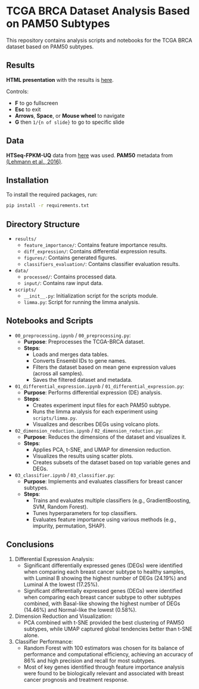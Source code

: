 # TCGA BRCA Dataset Analysis Based on PAM50 Subtypes

This repository contains analysis scripts and notebooks for the TCGA BRCA dataset based on PAM50 subtypes.

## Results

**HTML presentation** with the results is [here](https://insilico-test-task-slides.pages.dev/).

Controls:
- **F** to go fullscreen
- **Esc** to exit
- **Arrows**, **Space**, or **Mouse wheel** to navigate
- **G** then `1/{n of slide}` to go to specific slide

## Data

**HTSeq-FPKM-UQ** data from [here](https://xenabrowser.net/datapages/?cohort=GDC%20TCGA%20Breast%20Cancer%20(BRCA)&removeHub=https%3A%2F%2Fxena.treehouse.gi.ucsc.edu%3A443) was used.
**PAM50** metadata from [(Lehmann et al., 2016)](https://pubmed.ncbi.nlm.nih.gov/27310713/).

## Installation

To install the required packages, run:

```bash
pip install -r requirements.txt
```

## Directory Structure
- `results/`
  - `feature_importance/`: Contains feature importance results.
  - `diff_expression/`: Contains differential expression results.
  - `figures/`: Contains generated figures.
  - `classifiers_evaluation/`: Contains classifier evaluation results.
- `data/`
  - `processed/`: Contains processed data.
  - `input/`: Contains raw input data.
- `scripts/`
  - `__init__.py`: Initialization script for the scripts module.
  - `limma.py`: Script for running the limma analysis.

## Notebooks and Scripts
- `00_preprocessing.ipynb` / `00_preprocessing.py`:
  - **Purpose**: Preprocesses the TCGA-BRCA dataset.
  - **Steps**:
    - Loads and merges data tables.
    - Converts Ensembl IDs to gene names.
    - Filters the dataset based on mean gene expression values (across all samples).
    - Saves the filtered dataset and metadata.
- `01_differential_expression.ipynb` / `01_differential_expression.py`:
  - **Purpose**: Performs differential expression (DE) analysis.
  - **Steps**:
    - Creates experiment input files for each PAM50 subtype.
    - Runs the limma analysis for each experiment using `scripts/limma.py`.
    - Visualizes and describes DEGs using volcano plots.
- `02_dimension_reduction.ipynb` / `02_dimension_reduction.py`:
  - **Purpose**: Reduces the dimensions of the dataset and visualizes it.
  - **Steps**:
    - Applies PCA, t-SNE, and UMAP for dimension reduction.
    - Visualizes the results using scatter plots.
    - Creates subsets of the dataset based on top variable genes and DEGs.
- `03_classifier.ipynb` / `03_classifier.py`:
  - **Purpose**: Implements and evaluates classifiers for breast cancer subtypes.
  - **Steps**:
    - Trains and evaluates multiple classifiers (e.g., GradientBoosting, SVM, Random Forest).
    - Tunes hyperparameters for top classifiers.
    - Evaluates feature importance using various methods (e.g., impurity, permutation, SHAP).

## Conclusions
1. Differential Expression Analysis:
    - Significant differentially expressed genes (DEGs) were identified when comparing each breast cancer subtype to healthy samples, with Luminal B showing the highest number of DEGs (24.19%) and Luminal A the lowest (17.25%).
    - Significant differentially expressed genes (DEGs) were identified when comparing each breast cancer subtype to other subtypes combined, with Basal-like showing the highest number of DEGs (14.46%) and Normal-like the lowest (0.58%).
2. Dimension Reduction and Visualization:
    - PCA combined with t-SNE provided the best clustering of PAM50 subtypes, while UMAP captured global tendencies better than t-SNE alone.
3. Classifier Performance:
    - Random Forest with 100 estimators was chosen for its balance of performance and computational efficiency, achieving an accuracy of 86% and high precision and recall for most subtypes.
    - Most of key genes identified through feature importance analysis were found to be biologically relevant and associated with breast cancer prognosis and treatment response.
